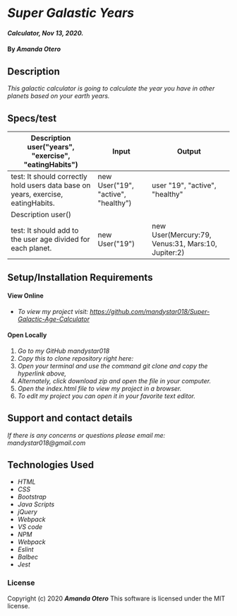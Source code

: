 # _Super Galastic Years_

#### _Calculator, Nov 13, 2020._

#### By _**Amanda Otero**_

## Description

_This galactic calculator is going to calculate the year you have in other planets based on your earth years._

## Specs/test

| Description user("years", "exercise", "eatingHabits") 	| Input 	| Output 	|
|-	|-	|-	|
| test: It should correctly hold users data base on years, exercise, eatingHabits. 	| new User("19", "active", "healthy") 	| user "19", "active", "healthy" 	|
| Description user() 	|  	|  	|
| test: It should add to the user age divided for each planet. 	| new User("19") 	| new User(Mercury:79, Venus:31, Mars:10, Jupiter:2) 	|


## Setup/Installation Requirements

#### View Online
* _To view my project visit: https://github.com/mandystar018/Super-Galactic-Age-Calculator_

#### Open Locally
1. _Go to my GitHub mandystar018_
2. _Copy this to clone repository right here:_
3. _Open your terminal and use the command git clone and copy the hyperlink above,_
3. _Alternately, click download zip and open the file in your computer._
4. _Open the index.html file to view my project in a browser._
5. _To edit my project you can open it in your favorite text editor._


## Support and contact details

_If there is any concerns or questions please email me: mandystar018@gmail.com_

## Technologies Used

* _HTML_
* _CSS_
* _Bootstrap_
* _Java Scripts_
* _jQuery_
* _Webpack_
* _VS code_
* _NPM_
* _Webpack_
* _Eslint_
* _Balbec_
* _Jest_

### License

Copyright (c) 2020 **_Amanda Otero_**
This software is licensed under the MIT license.
